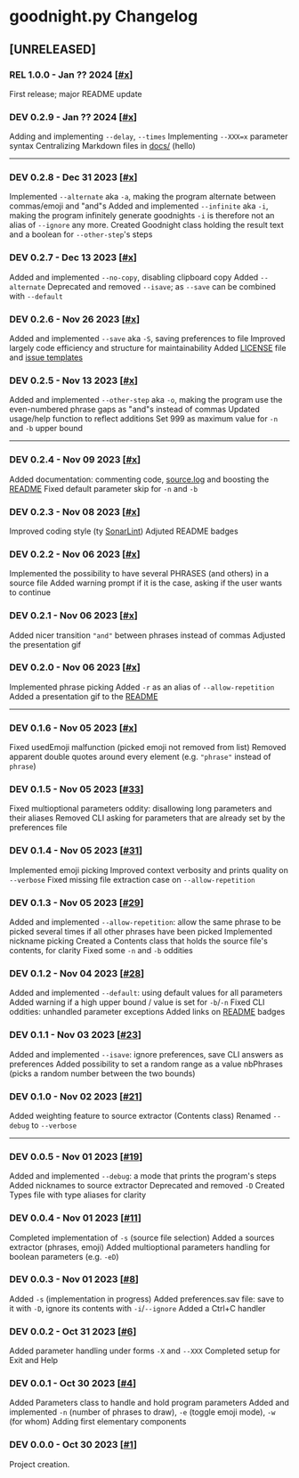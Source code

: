 # goodnight\.py Changelog

## [UNRELEASED]

### REL 1.0.0 - Jan ?? 2024 [[#x]()]

First release; major README update

### DEV 0.2.9 - Jan ?? 2024 [[#x]()]

Adding and implementing `--delay`, `--times`
Implementing `--XXX=x` parameter syntax
Centralizing Markdown files in [docs/](.) (hello)

---

### DEV 0.2.8 - Dec 31 2023 [[#x]()]

Implemented `--alternate` aka `-a`, making the program alternate between commas/emoji and "and"s
Added and implemented `--infinite` aka `-i`, making the program infinitely generate goodnights
`-i` is therefore not an alias of `--ignore` any more.
Created Goodnight class holding the result text and a boolean for `--other-step`'s steps

### DEV 0.2.7 - Dec 13 2023 [[#x]()]

Added and implemented `--no-copy`, disabling clipboard copy
Added `--alternate`
Deprecated and removed `--isave`; as `--save` can be combined with `--default`

### DEV 0.2.6 - Nov 26 2023 [[#x]()]

Added and implemented `--save` aka `-S`, saving preferences to file
Improved largely code efficiency and structure for maintainability
Added [LICENSE](LICENSE.md) file and [issue templates](../.github/ISSUE_TEMPLATE)

### DEV 0.2.5 - Nov 13 2023 [[#x]()]

Added and implemented `--other-step` aka `-o`, making the program use the even-numbered phrase gaps as "and"s instead of commas
Updated usage/help function to reflect additions
Set 999 as maximum value for `-n` and `-b` upper bound

---

### DEV 0.2.4 - Nov 09 2023 [[#x]()]

Added documentation: commenting code, [source.log](../assets/source.log) and boosting the [README](../README.md)
Fixed default parameter skip for `-n` and `-b`

### DEV 0.2.3 - Nov 08 2023 [[#x]()]

Improved coding style (ty [SonarLint](https://marketplace.visualstudio.com/items?itemName=SonarSource.sonarlint-vscode))
Adjuted README badges

### DEV 0.2.2 - Nov 06 2023 [[#x]()]

Implemented the possibility to have several PHRASES (and others) in a source file
Added warning prompt if it is the case, asking if the user wants to continue

### DEV 0.2.1 - Nov 06 2023 [[#x]()]

Added nicer transition `"and"` between phrases instead of commas
Adjusted the presentation gif

### DEV 0.2.0 - Nov 06 2023 [[#x]()]

Implemented phrase picking
Added `-r` as an alias of `--allow-repetition`
Added a presentation gif to the [README](../README.md)

---

### DEV 0.1.6 - Nov 05 2023 [[#x]()]

Fixed usedEmoji malfunction (picked emoji not removed from list)
Removed apparent double quotes around every element (e.g. `"phrase"` instead of `phrase`)

### DEV 0.1.5 - Nov 05 2023 [[#33](https://github.com/QuentindiMeo/goodnight.py/commit/89094a5574caa2a08110802dedd311595f22a592)]

Fixed multioptional parameters oddity: disallowing long parameters and their aliases
Removed CLI asking for parameters that are already set by the preferences file

### DEV 0.1.4 - Nov 05 2023 [[#31](https://github.com/QuentindiMeo/goodnight.py/commit/2565370818018ce4cb477d1e8053a36f0dae44ac)]

Implemented emoji picking
Improved context verbosity and prints quality on `--verbose`
Fixed missing file extraction case on `--allow-repetition`

### DEV 0.1.3 - Nov 05 2023 [[#29](https://github.com/QuentindiMeo/goodnight.py/commit/444a8e9a7d7c45cffa12499df67ff5aeef7e34f0)]

Added and implemented `--allow-repetition`:
    allow the same phrase to be picked several times if all other phrases have been picked
Implemented nickname picking
Created a Contents class that holds the source file's contents, for clarity
Fixed some `-n` and `-b` oddities

### DEV 0.1.2 - Nov 04 2023 [[#28](https://github.com/QuentindiMeo/goodnight.py/commit/48a3e2c0c6c94448519df2fe1e7ee2ff1ab89455)]

Added and implemented `--default`: using default values for all parameters
Added warning if a high upper bound / value is set for `-b`/`-n`
Fixed CLI oddities: unhandled parameter exceptions
Added links on [README](../README.md) badges

### DEV 0.1.1 - Nov 03 2023 [[#23](https://github.com/QuentindiMeo/goodnight.py/commit/3765c815fdc011277158463dc96c16ae657c11b0)]

Added and implemented `--isave`: ignore preferences, save CLI answers as preferences
Added possibility to set a random range as a value nbPhrases (picks a random number between the two bounds)

### DEV 0.1.0 - Nov 02 2023 [[#21](https://github.com/QuentindiMeo/goodnight.py/commit/d3bcec6595ce4866b7c1e4193299b202992ddcc8)]

Added weighting feature to source extractor (Contents class)
Renamed `--debug` to `--verbose`

---

### DEV 0.0.5 - Nov 01 2023 [[#19](https://github.com/QuentindiMeo/goodnight.py/commit/b8cc6aa66eb0b09b83b8b0ea8804d0d6c8edf87b)]

Added and implemented `--debug`: a mode that prints the program's steps
Added nicknames to source extractor
Deprecated and removed `-D`
Created Types file with type aliases for clarity

### DEV 0.0.4 - Nov 01 2023 [[#11](https://github.com/QuentindiMeo/goodnight.py/commit/eea6d3ba7795842126740a9ebef5078f0cdcd009)]

Completed implementation of `-s` (source file selection)
Added a sources extractor (phrases, emoji)
Added multioptional parameters handling for boolean parameters (e.g. `-eD`)

### DEV 0.0.3 - Nov 01 2023 [[#8](https://github.com/QuentindiMeo/goodnight.py/commit/66202eb8dc85328ca37ceaa278d631fba45c5a79)]

Added `-s` (implementation in progress)
Added preferences.sav file: save to it with `-D`, ignore its contents with `-i`/`--ignore`
Added a Ctrl+C handler

### DEV 0.0.2 - Oct 31 2023 [[#6](https://github.com/QuentindiMeo/goodnight.py/commit/5da4d12644290f576cc462df6057c9c9770e224a)]

Added parameter handling under forms `-X` and `--XXX`
Completed setup for Exit and Help

### DEV 0.0.1 - Oct 30 2023 [[#4](https://github.com/QuentindiMeo/goodnight.py/commit/2682ee6f539a30452187c110552fa49d5f014d34)]

Added Parameters class to handle and hold program parameters
Added and implemented `-n` (number of phrases to draw), `-e` (toggle emoji mode), `-w` (for whom)
Adding first elementary components

### DEV 0.0.0 - Oct 30 2023 [[#1](https://github.com/QuentindiMeo/goodnight.py/commit/10593fa32045e11cfd8621fe0bf106547ce16f80)]

Project creation.
